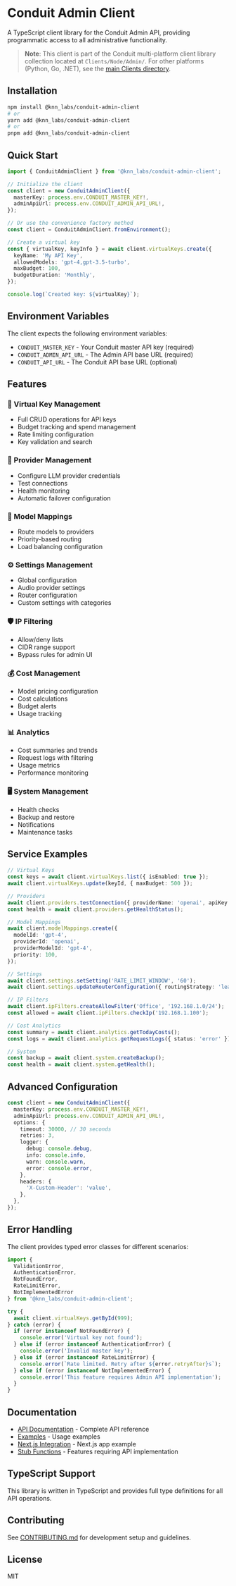 # Conduit Admin Client

A TypeScript client library for the Conduit Admin API, providing programmatic access to all administrative functionality.

> **Note**: This client is part of the Conduit multi-platform client library collection located at `Clients/Node/Admin/`. For other platforms (Python, Go, .NET), see the [main Clients directory](../../README.md).

## Installation

```bash
npm install @knn_labs/conduit-admin-client
# or
yarn add @knn_labs/conduit-admin-client
# or
pnpm add @knn_labs/conduit-admin-client
```

## Quick Start

```typescript
import { ConduitAdminClient } from '@knn_labs/conduit-admin-client';

// Initialize the client
const client = new ConduitAdminClient({
  masterKey: process.env.CONDUIT_MASTER_KEY!,
  adminApiUrl: process.env.CONDUIT_ADMIN_API_URL!,
});

// Or use the convenience factory method
const client = ConduitAdminClient.fromEnvironment();

// Create a virtual key
const { virtualKey, keyInfo } = await client.virtualKeys.create({
  keyName: 'My API Key',
  allowedModels: 'gpt-4,gpt-3.5-turbo',
  maxBudget: 100,
  budgetDuration: 'Monthly',
});

console.log(`Created key: ${virtualKey}`);
```

## Environment Variables

The client expects the following environment variables:

- `CONDUIT_MASTER_KEY` - Your Conduit master API key (required)
- `CONDUIT_ADMIN_API_URL` - The Admin API base URL (required)
- `CONDUIT_API_URL` - The Conduit API base URL (optional)

## Features

### 🔑 Virtual Key Management
- Full CRUD operations for API keys
- Budget tracking and spend management
- Rate limiting configuration
- Key validation and search

### 🔌 Provider Management
- Configure LLM provider credentials
- Test connections
- Health monitoring
- Automatic failover configuration

### 🔄 Model Mappings
- Route models to providers
- Priority-based routing
- Load balancing configuration

### ⚙️ Settings Management
- Global configuration
- Audio provider settings
- Router configuration
- Custom settings with categories

### 🛡️ IP Filtering
- Allow/deny lists
- CIDR range support
- Bypass rules for admin UI

### 💰 Cost Management
- Model pricing configuration
- Cost calculations
- Budget alerts
- Usage tracking

### 📊 Analytics
- Cost summaries and trends
- Request logs with filtering
- Usage metrics
- Performance monitoring

### 🖥️ System Management
- Health checks
- Backup and restore
- Notifications
- Maintenance tasks

## Service Examples

```typescript
// Virtual Keys
const keys = await client.virtualKeys.list({ isEnabled: true });
await client.virtualKeys.update(keyId, { maxBudget: 500 });

// Providers
await client.providers.testConnection({ providerName: 'openai', apiKey: 'sk-...' });
const health = await client.providers.getHealthStatus();

// Model Mappings
await client.modelMappings.create({
  modelId: 'gpt-4',
  providerId: 'openai',
  providerModelId: 'gpt-4',
  priority: 100,
});

// Settings
await client.settings.setSetting('RATE_LIMIT_WINDOW', '60');
await client.settings.updateRouterConfiguration({ routingStrategy: 'least-cost' });

// IP Filters
await client.ipFilters.createAllowFilter('Office', '192.168.1.0/24');
const allowed = await client.ipFilters.checkIp('192.168.1.100');

// Cost Analytics
const summary = await client.analytics.getTodayCosts();
const logs = await client.analytics.getRequestLogs({ status: 'error' });

// System
const backup = await client.system.createBackup();
const health = await client.system.getHealth();
```

## Advanced Configuration

```typescript
const client = new ConduitAdminClient({
  masterKey: process.env.CONDUIT_MASTER_KEY!,
  adminApiUrl: process.env.CONDUIT_ADMIN_API_URL!,
  options: {
    timeout: 30000, // 30 seconds
    retries: 3,
    logger: {
      debug: console.debug,
      info: console.info,
      warn: console.warn,
      error: console.error,
    },
    headers: {
      'X-Custom-Header': 'value',
    },
  },
});
```

## Error Handling

The client provides typed error classes for different scenarios:

```typescript
import { 
  ValidationError, 
  AuthenticationError, 
  NotFoundError,
  RateLimitError,
  NotImplementedError 
} from '@knn_labs/conduit-admin-client';

try {
  await client.virtualKeys.getById(999);
} catch (error) {
  if (error instanceof NotFoundError) {
    console.error('Virtual key not found');
  } else if (error instanceof AuthenticationError) {
    console.error('Invalid master key');
  } else if (error instanceof RateLimitError) {
    console.error(`Rate limited. Retry after ${error.retryAfter}s`);
  } else if (error instanceof NotImplementedError) {
    console.error('This feature requires Admin API implementation');
  }
}
```

## Documentation

- [API Documentation](./docs/API.md) - Complete API reference
- [Examples](./examples) - Usage examples
- [Next.js Integration](./examples/next-app) - Next.js app example
- [Stub Functions](./docs/STUBS.md) - Features requiring API implementation

## TypeScript Support

This library is written in TypeScript and provides full type definitions for all API operations.

## Contributing

See [CONTRIBUTING.md](./CONTRIBUTING.md) for development setup and guidelines.

## License

MIT